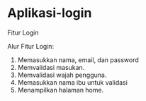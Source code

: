 # Aplikasi-login
Fitur Login

Alur Fitur Login:
1. Memasukkan nama, email, dan password
2. Memvalidasi masukan.
3. Memvalidasi wajah pengguna.
4. Memasukkan nama ibu untuk validasi
5. Menampilkan halaman home.
